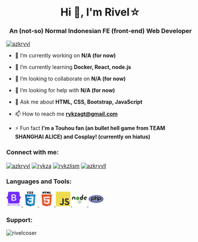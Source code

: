 <h1 align="center">Hi 👋, I'm Rivel☆</h1>
<h3 align="center">An (not-so) Normal Indonesian FE (front-end) Web Developer</h3>

<p align="left"> <a href="https://twitter.com/azkryvl" target="blank"><img src="https://img.shields.io/twitter/follow/azkryvl?logo=twitter&style=for-the-badge" alt="azkryvl" /></a> </p>

- 🔭 I’m currently working on **N/A (for now)**

- 🌱 I’m currently learning **Docker, React, node.js**

- 👯 I’m looking to collaborate on **N/A (for now)**

- 🤝 I’m looking for help with **N/A (for now)**

- 💬 Ask me about **HTML, CSS, Bootstrap, JavaScript**

- 📫 How to reach me **rykzagt@gmail.com**

- ⚡ Fun fact **I'm a Touhou fan (an bullet hell game from TEAM SHANGHAI ALICE) and Cosplay! (currently on hiatus)**

<h3 align="left">Connect with me:</h3>
<p align="left">
<a href="https://twitter.com/azkryvl" target="blank"><img align="center" src="https://raw.githubusercontent.com/rahuldkjain/github-profile-readme-generator/master/src/images/icons/Social/twitter.svg" alt="azkryvl" height="30" width="40" /></a>
<a href="https://fb.com/rykza" target="blank"><img align="center" src="https://raw.githubusercontent.com/rahuldkjain/github-profile-readme-generator/master/src/images/icons/Social/facebook.svg" alt="rykza" height="30" width="40" /></a>
<a href="https://instagram.com/rykzlism" target="blank"><img align="center" src="https://raw.githubusercontent.com/rahuldkjain/github-profile-readme-generator/master/src/images/icons/Social/instagram.svg" alt="rykzlism" height="30" width="40" /></a>
<a href="https://www.youtube.com/c/azkryvll" target="blank"><img align="center" src="https://raw.githubusercontent.com/rahuldkjain/github-profile-readme-generator/master/src/images/icons/Social/youtube.svg" alt="azkryvll" height="30" width="40" /></a>
</p>

<h3 align="left">Languages and Tools:</h3>
<p align="left"> <a href="https://getbootstrap.com" target="_blank" rel="noreferrer"> <img src="https://raw.githubusercontent.com/devicons/devicon/master/icons/bootstrap/bootstrap-plain-wordmark.svg" alt="bootstrap" width="40" height="40"/> </a> <a href="https://www.w3schools.com/css/" target="_blank" rel="noreferrer"> <img src="https://raw.githubusercontent.com/devicons/devicon/master/icons/css3/css3-original-wordmark.svg" alt="css3" width="40" height="40"/> </a> <a href="https://www.w3.org/html/" target="_blank" rel="noreferrer"> <img src="https://raw.githubusercontent.com/devicons/devicon/master/icons/html5/html5-original-wordmark.svg" alt="html5" width="40" height="40"/> </a> <a href="https://developer.mozilla.org/en-US/docs/Web/JavaScript" target="_blank" rel="noreferrer"> <img src="https://raw.githubusercontent.com/devicons/devicon/master/icons/javascript/javascript-original.svg" alt="javascript" width="40" height="40"/> </a> <a href="https://nodejs.org" target="_blank" rel="noreferrer"> <img src="https://raw.githubusercontent.com/devicons/devicon/master/icons/nodejs/nodejs-original-wordmark.svg" alt="nodejs" width="40" height="40"/> </a> <a href="https://www.php.net" target="_blank" rel="noreferrer"> <img src="https://raw.githubusercontent.com/devicons/devicon/master/icons/php/php-original.svg" alt="php" width="40" height="40"/> </a> </p>


<h3 align="left">Support:</h3>
<p><a href="https://ko-fi.com/rivelcoser"> <img align="left" src="https://cdn.ko-fi.com/cdn/kofi3.png?v=3" height="50" width="210" alt="rivelcoser" /></a></p><br><br>

